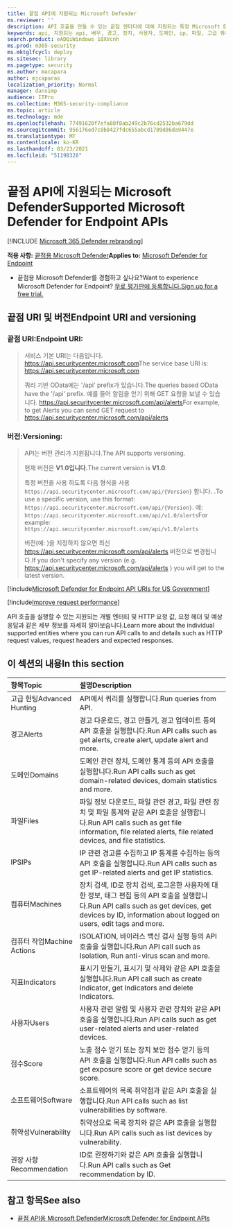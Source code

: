 ```yaml
---
title: 끝점 API에 지원되는 Microsoft Defender
ms.reviewer: ''
description: API 호출을 만들 수 있는 끝점 엔터티에 대해 지원되는 특정 Microsoft Defender에 대해 자세히 알아보습니다.
keywords: api, 지원되는 api, 배우, 경고, 장치, 사용자, 도메인, ip, 파일, 고급 쿼리, 고급 헌팅
search.product: eADQiWindows 10XVcnh
ms.prod: m365-security
ms.mktglfcycl: deploy
ms.sitesec: library
ms.pagetype: security
ms.author: macapara
author: mjcaparas
localization_priority: Normal
manager: dansimp
audience: ITPro
ms.collection: M365-security-compliance
ms.topic: article
ms.technology: mde
ms.openlocfilehash: 77491620f7efa88f8ab249c2b76cd2532ba679dd
ms.sourcegitcommit: 956176ed7c8b8427fdc655abcd1709d86da9447e
ms.translationtype: MT
ms.contentlocale: ko-KR
ms.lasthandoff: 03/23/2021
ms.locfileid: "51198328"
---
```

# <a name="supported-microsoft-defender-for-endpoint-apis"></a><span data-ttu-id="e4dd7-104">끝점 API에 지원되는 Microsoft Defender</span><span class="sxs-lookup"><span data-stu-id="e4dd7-104">Supported Microsoft Defender for Endpoint APIs</span></span>

[!INCLUDE [Microsoft 365 Defender rebranding](../../includes/microsoft-defender.md)]


<span data-ttu-id="e4dd7-105">**적용 사항:** [끝점용 Microsoft Defender](https://go.microsoft.com/fwlink/?linkid=2154037)</span><span class="sxs-lookup"><span data-stu-id="e4dd7-105">**Applies to:** [Microsoft Defender for Endpoint](https://go.microsoft.com/fwlink/?linkid=2154037)</span></span>

- <span data-ttu-id="e4dd7-106">끝점용 Microsoft Defender를 경험하고 싶나요?</span><span class="sxs-lookup"><span data-stu-id="e4dd7-106">Want to experience Microsoft Defender for Endpoint?</span></span> [<span data-ttu-id="e4dd7-107">무료 평가판에 등록합니다.</span><span class="sxs-lookup"><span data-stu-id="e4dd7-107">Sign up for a free trial.</span></span>](https://www.microsoft.com/microsoft-365/windows/microsoft-defender-atp?ocid=docs-wdatp-exposedapis-abovefoldlink) 

## <a name="endpoint-uri-and-versioning"></a><span data-ttu-id="e4dd7-108">끝점 URI 및 버전</span><span class="sxs-lookup"><span data-stu-id="e4dd7-108">Endpoint URI and versioning</span></span>

### <a name="endpoint-uri"></a><span data-ttu-id="e4dd7-109">끝점 URI:</span><span class="sxs-lookup"><span data-stu-id="e4dd7-109">Endpoint URI:</span></span>

> <span data-ttu-id="e4dd7-110">서비스 기본 URI는 다음입니다. https://api.securitycenter.microsoft.com</span><span class="sxs-lookup"><span data-stu-id="e4dd7-110">The service base URI is: https://api.securitycenter.microsoft.com</span></span>
> 
> <span data-ttu-id="e4dd7-111">쿼리 기반 OData에는 '/api' prefix가 있습니다.</span><span class="sxs-lookup"><span data-stu-id="e4dd7-111">The queries based OData have the '/api' prefix.</span></span> <span data-ttu-id="e4dd7-112">예를 들어 알림을 얻기 위해 GET 요청을 보낼 수 있습니다. https://api.securitycenter.microsoft.com/api/alerts</span><span class="sxs-lookup"><span data-stu-id="e4dd7-112">For example, to get Alerts you can send GET request to https://api.securitycenter.microsoft.com/api/alerts</span></span>

### <a name="versioning"></a><span data-ttu-id="e4dd7-113">버전:</span><span class="sxs-lookup"><span data-stu-id="e4dd7-113">Versioning:</span></span>

> <span data-ttu-id="e4dd7-114">API는 버전 관리가 지원됩니다.</span><span class="sxs-lookup"><span data-stu-id="e4dd7-114">The API supports versioning.</span></span>
> 
> <span data-ttu-id="e4dd7-115">현재 버전은 **V1.0입니다.**</span><span class="sxs-lookup"><span data-stu-id="e4dd7-115">The current version is **V1.0**.</span></span>
> 
> <span data-ttu-id="e4dd7-116">특정 버전을 사용 하도록 다음 형식을 사용 `https://api.securitycenter.microsoft.com/api/{Version}` 합니다. .</span><span class="sxs-lookup"><span data-stu-id="e4dd7-116">To use a specific version, use this format: `https://api.securitycenter.microsoft.com/api/{Version}`.</span></span> <span data-ttu-id="e4dd7-117">예: `https://api.securitycenter.microsoft.com/api/v1.0/alerts`</span><span class="sxs-lookup"><span data-stu-id="e4dd7-117">For example: `https://api.securitycenter.microsoft.com/api/v1.0/alerts`</span></span>
> 
> <span data-ttu-id="e4dd7-118">버전(예: )을 지정하지 않으면 최신 https://api.securitycenter.microsoft.com/api/alerts 버전으로 변경됩니다.</span><span class="sxs-lookup"><span data-stu-id="e4dd7-118">If you don't specify any version (e.g. https://api.securitycenter.microsoft.com/api/alerts ) you will get to the latest version.</span></span>


[!include[Microsoft Defender for Endpoint API URIs for US Government](../../includes/microsoft-defender-api-usgov.md)]

[!include[Improve request performance](../../includes/improve-request-performance.md)]


<span data-ttu-id="e4dd7-119">API 호출을 실행할 수 있는 지원되는 개별 엔터티 및 HTTP 요청 값, 요청 헤더 및 예상 응답과 같은 세부 정보를 자세히 알아보습니다.</span><span class="sxs-lookup"><span data-stu-id="e4dd7-119">Learn more about the individual supported entities where you can run API calls to and details such as HTTP request values, request headers and expected responses.</span></span>

## <a name="in-this-section"></a><span data-ttu-id="e4dd7-120">이 섹션의 내용</span><span class="sxs-lookup"><span data-stu-id="e4dd7-120">In this section</span></span>

<span data-ttu-id="e4dd7-121">항목</span><span class="sxs-lookup"><span data-stu-id="e4dd7-121">Topic</span></span> | <span data-ttu-id="e4dd7-122">설명</span><span class="sxs-lookup"><span data-stu-id="e4dd7-122">Description</span></span>
:---|:---
<span data-ttu-id="e4dd7-123">고급 헌팅</span><span class="sxs-lookup"><span data-stu-id="e4dd7-123">Advanced Hunting</span></span> | <span data-ttu-id="e4dd7-124">API에서 쿼리를 실행합니다.</span><span class="sxs-lookup"><span data-stu-id="e4dd7-124">Run queries from API.</span></span>
<span data-ttu-id="e4dd7-125">경고</span><span class="sxs-lookup"><span data-stu-id="e4dd7-125">Alerts</span></span> | <span data-ttu-id="e4dd7-126">경고 다운로드, 경고 만들기, 경고 업데이트 등의 API 호출을 실행합니다.</span><span class="sxs-lookup"><span data-stu-id="e4dd7-126">Run API calls such as get alerts, create alert, update alert and more.</span></span>
<span data-ttu-id="e4dd7-127">도메인</span><span class="sxs-lookup"><span data-stu-id="e4dd7-127">Domains</span></span> | <span data-ttu-id="e4dd7-128">도메인 관련 장치, 도메인 통계 등의 API 호출을 실행합니다.</span><span class="sxs-lookup"><span data-stu-id="e4dd7-128">Run API calls such as get domain-related devices, domain statistics and more.</span></span>
<span data-ttu-id="e4dd7-129">파일</span><span class="sxs-lookup"><span data-stu-id="e4dd7-129">Files</span></span> | <span data-ttu-id="e4dd7-130">파일 정보 다운로드, 파일 관련 경고, 파일 관련 장치 및 파일 통계와 같은 API 호출을 실행합니다.</span><span class="sxs-lookup"><span data-stu-id="e4dd7-130">Run API calls such as get file information, file related alerts, file related devices, and file statistics.</span></span>
<span data-ttu-id="e4dd7-131">IPS</span><span class="sxs-lookup"><span data-stu-id="e4dd7-131">IPs</span></span> | <span data-ttu-id="e4dd7-132">IP 관련 경고를 수집하고 IP 통계를 수집하는 등의 API 호출을 실행합니다.</span><span class="sxs-lookup"><span data-stu-id="e4dd7-132">Run API calls such as get IP-related alerts and get IP statistics.</span></span>
<span data-ttu-id="e4dd7-133">컴퓨터</span><span class="sxs-lookup"><span data-stu-id="e4dd7-133">Machines</span></span> | <span data-ttu-id="e4dd7-134">장치 검색, ID로 장치 검색, 로그온한 사용자에 대한 정보, 태그 편집 등의 API 호출을 실행합니다.</span><span class="sxs-lookup"><span data-stu-id="e4dd7-134">Run API calls such as get devices, get devices by ID, information about logged on users, edit tags and more.</span></span>
<span data-ttu-id="e4dd7-135">컴퓨터 작업</span><span class="sxs-lookup"><span data-stu-id="e4dd7-135">Machine Actions</span></span> | <span data-ttu-id="e4dd7-136">ISOLATION, 바이러스 백신 검사 실행 등의 API 호출을 실행합니다.</span><span class="sxs-lookup"><span data-stu-id="e4dd7-136">Run API call such as Isolation, Run anti-virus scan and more.</span></span>
<span data-ttu-id="e4dd7-137">지표</span><span class="sxs-lookup"><span data-stu-id="e4dd7-137">Indicators</span></span> | <span data-ttu-id="e4dd7-138">표시기 만들기, 표시기 및 삭제와 같은 API 호출을 실행합니다.</span><span class="sxs-lookup"><span data-stu-id="e4dd7-138">Run API call such as create Indicator, get Indicators and delete Indicators.</span></span>
<span data-ttu-id="e4dd7-139">사용자</span><span class="sxs-lookup"><span data-stu-id="e4dd7-139">Users</span></span> | <span data-ttu-id="e4dd7-140">사용자 관련 알림 및 사용자 관련 장치와 같은 API 호출을 실행합니다.</span><span class="sxs-lookup"><span data-stu-id="e4dd7-140">Run API calls such as get user-related alerts and user-related devices.</span></span>
<span data-ttu-id="e4dd7-141">점수</span><span class="sxs-lookup"><span data-stu-id="e4dd7-141">Score</span></span> | <span data-ttu-id="e4dd7-142">노출 점수 얻기 또는 장치 보안 점수 얻기 등의 API 호출을 실행합니다.</span><span class="sxs-lookup"><span data-stu-id="e4dd7-142">Run API calls such as get exposure score or get device secure score.</span></span>
<span data-ttu-id="e4dd7-143">소프트웨어</span><span class="sxs-lookup"><span data-stu-id="e4dd7-143">Software</span></span> | <span data-ttu-id="e4dd7-144">소프트웨어의 목록 취약점과 같은 API 호출을 실행합니다.</span><span class="sxs-lookup"><span data-stu-id="e4dd7-144">Run API calls such as list vulnerabilities by software.</span></span>
<span data-ttu-id="e4dd7-145">취약성</span><span class="sxs-lookup"><span data-stu-id="e4dd7-145">Vulnerability</span></span> | <span data-ttu-id="e4dd7-146">취약성으로 목록 장치와 같은 API 호출을 실행합니다.</span><span class="sxs-lookup"><span data-stu-id="e4dd7-146">Run API calls such as list devices by vulnerability.</span></span>
<span data-ttu-id="e4dd7-147">권장 사항</span><span class="sxs-lookup"><span data-stu-id="e4dd7-147">Recommendation</span></span> | <span data-ttu-id="e4dd7-148">ID로 권장하기와 같은 API 호출을 실행합니다.</span><span class="sxs-lookup"><span data-stu-id="e4dd7-148">Run API calls such as Get recommendation by ID.</span></span>

## <a name="see-also"></a><span data-ttu-id="e4dd7-149">참고 항목</span><span class="sxs-lookup"><span data-stu-id="e4dd7-149">See also</span></span>
- [<span data-ttu-id="e4dd7-150">끝점 API용 Microsoft Defender</span><span class="sxs-lookup"><span data-stu-id="e4dd7-150">Microsoft Defender for Endpoint APIs</span></span>](apis-intro.md)
